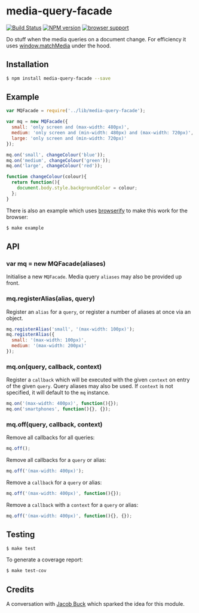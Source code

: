 # media-query-facade

[![Build Status](https://travis-ci.org/tanem/media-query-facade.png?branch=master)](https://travis-ci.org/tanem/media-query-facade)
[![NPM version](https://badge.fury.io/js/media-query-facade.svg)](http://badge.fury.io/js/media-query-facade)
[![browser support](https://ci.testling.com/tanem/media-query-facade.png)](https://ci.testling.com/tanem/media-query-facade)

Do stuff when the media queries on a document change. For efficiency it uses [window.matchMedia](https://developer.mozilla.org/en-US/docs/Web/API/Window.matchMedia) under the hood.

## Installation

```sh
$ npm install media-query-facade --save
```

## Example

```js
var MQFacade = require('../lib/media-query-facade');

var mq = new MQFacade({
  small: 'only screen and (max-width: 480px)',
  medium: 'only screen and (min-width: 480px) and (max-width: 720px)',
  large: 'only screen and (min-width: 720px)'
});

mq.on('small', changeColour('blue'));
mq.on('medium', changeColour('green'));
mq.on('large', changeColour('red'));

function changeColour(colour){
  return function(){
    document.body.style.backgroundColor = colour;
  };
}
```

There is also an example which uses [browserify](http://browserify.org) to make this work for the browser:

```sh
$ make example
```

## API

### var mq = new MQFacade(aliases)

Initialise a new `MQFacade`. Media query `aliases` may also be provided up front.

### mq.registerAlias(alias, query)

Register an `alias` for a `query`, or register a number of aliases at once via an object.

```js
mq.registerAlias('small', '(max-width: 100px)');
mq.registerAlias({
  small: '(max-width: 100px)',
  medium: '(max-width: 200px)'
});
```

### mq.on(query, callback, context)

Register a `callback` which will be executed with the given `context` on entry of the given `query`. Query aliases may also be used. If `context` is not specified, it will default to the `mq` instance.

```js
mq.on('(max-width: 400px)', function(){});
mq.on('smartphones', function(){}, {});
```

### mq.off(query, callback, context)

Remove all callbacks for all queries:

```js
mq.off();
```

Remove all callbacks for a `query` or alias:

```js
mq.off('(max-width: 400px)');
```

Remove a `callback` for a `query` or alias:

```js
mq.off('(max-width: 400px)', function(){});
```

Remove a `callback` with a `context` for a `query` or alias:

```js
mq.off('(max-width: 400px)', function(){}, {});
```

## Testing

```sh
$ make test
```

To generate a coverage report:

```sh
$ make test-cov
```

## Credits

A conversation with [Jacob Buck](https://github.com/jacobbuck) which sparked the idea for this module.